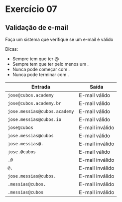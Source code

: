 # Exercício 07

## Validação de e-mail

Faça um sistema que verifique se um e-mail é válido

Dicas:

-   Sempre tem que ter @
-   Sempre tem que ter pelo menos um .
-   Nunca pode começar com .
-   Nunca pode terminar com .

| Entrada                      | Saída           |
| ---------------------------- | --------------- |
| `jose@cubos.academy`         | E-mail válido   |
| `jose@cubos.academy.br`      | E-mail válido   |
| `jose.messias@cubos.academy` | E-mail válido   |
| `jose.messias@cubos.io`      | E-mail válido   |
| `jose@cubos`                 | E-mail inválido |
| `jose.messias@cubos`         | E-mail válido   |
| `jose.messias@.`             | E-mail inválido |
| `jose.@cubos`                | E-mail válido   |
| `.@`                         | E-mail inválido |
| `@.`                         | E-mail inválido |
| `jose.messias@cubos.`        | E-mail inválido |
| `.messias@cubos.`            | E-mail inválido |
| `.messias@cubos`             | E-mail inválido |
